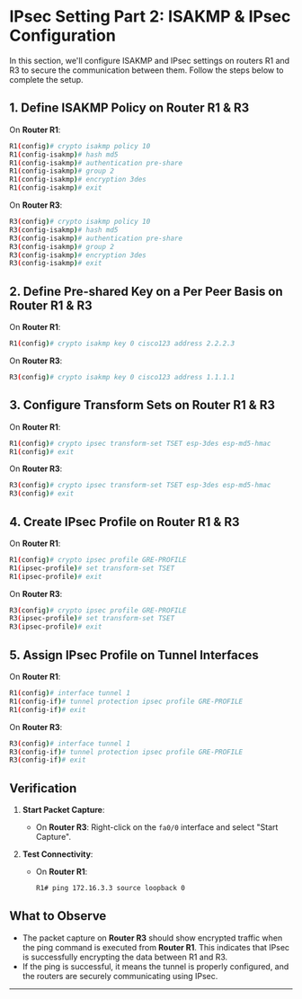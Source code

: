 # IPsec Setting Part 2: ISAKMP & IPsec Configuration

In this section, we'll configure ISAKMP and IPsec settings on routers R1 and R3 to secure the communication between them. Follow the steps below to complete the setup.

## 1. Define ISAKMP Policy on Router R1 & R3

On **Router R1**:

```bash
R1(config)# crypto isakmp policy 10
R1(config-isakmp)# hash md5
R1(config-isakmp)# authentication pre-share
R1(config-isakmp)# group 2
R1(config-isakmp)# encryption 3des
R1(config-isakmp)# exit
```

On **Router R3**:

```bash
R3(config)# crypto isakmp policy 10
R3(config-isakmp)# hash md5
R3(config-isakmp)# authentication pre-share
R3(config-isakmp)# group 2
R3(config-isakmp)# encryption 3des
R3(config-isakmp)# exit
```

## 2. Define Pre-shared Key on a Per Peer Basis on Router R1 & R3

On **Router R1**:

```bash
R1(config)# crypto isakmp key 0 cisco123 address 2.2.2.3
```

On **Router R3**:

```bash
R3(config)# crypto isakmp key 0 cisco123 address 1.1.1.1
```

## 3. Configure Transform Sets on Router R1 & R3

On **Router R1**:

```bash
R1(config)# crypto ipsec transform-set TSET esp-3des esp-md5-hmac
R1(config)# exit
```

On **Router R3**:

```bash
R3(config)# crypto ipsec transform-set TSET esp-3des esp-md5-hmac
R3(config)# exit
```

## 4. Create IPsec Profile on Router R1 & R3

On **Router R1**:

```bash
R1(config)# crypto ipsec profile GRE-PROFILE
R1(ipsec-profile)# set transform-set TSET
R1(ipsec-profile)# exit
```

On **Router R3**:

```bash
R3(config)# crypto ipsec profile GRE-PROFILE
R3(ipsec-profile)# set transform-set TSET
R3(ipsec-profile)# exit
```

## 5. Assign IPsec Profile on Tunnel Interfaces

On **Router R1**:

```bash
R1(config)# interface tunnel 1
R1(config-if)# tunnel protection ipsec profile GRE-PROFILE
R1(config-if)# exit
```

On **Router R3**:

```bash
R3(config)# interface tunnel 1
R3(config-if)# tunnel protection ipsec profile GRE-PROFILE
R3(config-if)# exit
```

## Verification

1. **Start Packet Capture**:

   - On **Router R3**: Right-click on the `fa0/0` interface and select "Start Capture".

2. **Test Connectivity**:
   - On **Router R1**:
     ```bash
     R1# ping 172.16.3.3 source loopback 0
     ```

## What to Observe

- The packet capture on **Router R3** should show encrypted traffic when the ping command is executed from **Router R1**. This indicates that IPsec is successfully encrypting the data between R1 and R3.
- If the ping is successful, it means the tunnel is properly configured, and the routers are securely communicating using IPsec.

---
